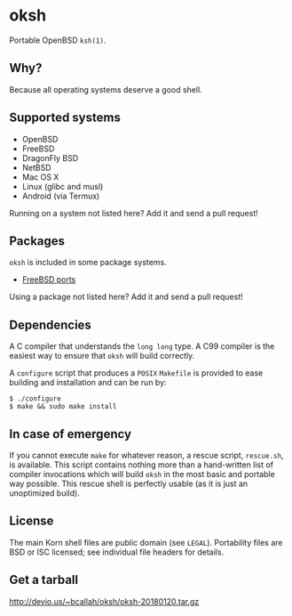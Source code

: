 oksh
====
Portable OpenBSD `ksh(1)`.

Why?
----
Because all operating systems deserve a good shell.

Supported systems
-----------------
* OpenBSD
* FreeBSD
* DragonFly BSD
* NetBSD
* Mac OS X
* Linux (glibc and musl)
* Android (via Termux)

Running on a system not listed here? Add it and send a pull request!

Packages
--------
`oksh` is included in some package systems.
* [FreeBSD ports](https://www.freshports.org/shells/oksh/)

Using a package not listed here? Add it and send a pull request!

Dependencies
------------
A C compiler that understands the `long long` type. A C99 compiler is the
easiest way to ensure that `oksh` will build correctly.

A `configure` script that produces a `POSIX` `Makefile` is provided to
ease building and installation and can be run by:
```
$ ./configure
$ make && sudo make install
```

In case of emergency
--------------------
If you cannot execute `make` for whatever reason, a rescue script,
`rescue.sh`, is available. This script contains nothing more than a
hand-written list of compiler invocations which will build `oksh` in the
most basic and portable way possible. This rescue shell is perfectly
usable (as it is just an unoptimized build).

License
-------
The main Korn shell files are public domain (see `LEGAL`).
Portability files are BSD or ISC licensed; see individual file headers
for details.

Get a tarball
-------------
http://devio.us/~bcallah/oksh/oksh-20180120.tar.gz
